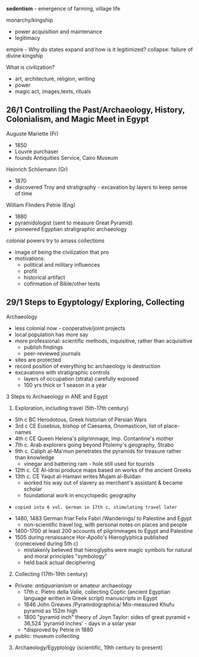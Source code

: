 **sedentism** - emergence of farming, village life

monarchy/kingship
- power acquisition and maintenance
- legitimacy

empire - Why do states expand and how is it legitimized?
collapse: failure of divine kingship

What is civilization?
- art, architecture, religion, writing
- power
- magic act, images,texts, rituals


26/1 Controlling the Past/Archaeology, History, Colonialism, and Magic Meet in Egypt
---
Auguste Mariette (Fr)
- 1850
- Louvre purchaser
- founds Antiquities Service, Cairo Museum

Heinrich Schliemann (Gr)
- 1870
- discovered Troy and stratigraphy - excavation by layers to keep sense of time

William Flinders Petrie (Eng)
- 1880
- pyramidologist (sent to measure Great Pyramid)
- pioneered Egyptian stratigraphic archaeology

colonial powers try to amass collections
- image of being the civilization that pro
- motivations:
    * political and military influences
    * profit
    * historical artifact
    * cofirmation of Bible/other texts

29/1 Steps to Egyptology/ Exploring, Collecting
---
Archaeology
- less colonial now - cooperative/joint projects
- local population has more say
- more professional: scientific methods, inquisitive, rather than acquisitive
    * publish findings
    * peer-reviewed journals
- sites are protected
- record position of everything bc archaeology is destruction
- excavations with stratigraphic controls
    * layers of occupation (strata) carefully exposed
    * 100 yrs thick or 1 season in a year

3 Steps to Archaeology in ANE and Egypt
1. Exploration, including travel (5th-17th century)
* 5th c BC Herodotous, Greek historian of Persian Wars
* 3rd c CE Eusebius, bishop of Caesarea, Onomasticon, list of place-names
* 4th c CE Queen Helena's pilgrimmage, Imp. Contantine's mother
* 7th c. Arab explorers going beyond Ptolemy's geography, Strabo
* 9th c. Caliph al-Ma'mun penetrates the pyramids for treasure rather than knowledge
    * vinegar and battering ram - hole still used for tourists
* 12th c. CE Al-idrisi produce maps based on works of the ancient Greeks
* 13th c. CE Yaqut al-Hamavi writes Mujam al-Buldan
    * worked his way out of slavery as merchant's assistant & became scholar
    * foundational work in encyclopedic geography
*     copied into 6 vol. German in 17th c, stimulating travel later
* 1480, 1483 German friar Felix Fabri /Wanderings/ to Palestine and Egypt
    * non-scientific travel log, with personal notes on places and people
* 1400-1700 at least 200 accounts of pilgrimmages to Egypt and Palestine
* 1505 during renaissance Hor-Apollo's Hieroglyphica published (coneceived during 5th c)
    * mistakenly believed that hieroglyphs were magic symbols for natural and moral principles "symbology"
    * held back actual deciphering
2. Collecting (17th-19th century)
* Private: _antiquarianism_ or amateur archaeology
    * 17th c. Pietro della Valle, collecting Coptic (ancient Egyptian language written in Greek script) manuscripts in Egypt
    * 1646 John Greaves /Pyramidographica/ Mis-measured Khufu pyramid as 152m high
    * 1800 "pyramid inch" theory of Joyn Taylor: sides of great pyramid = 36,524 'pyramid inches' - days in a solar year
    * *disproved by Petrie in 1880
* public: museum collecting
3. Archaeology/Egyptology (scientific, 19th century to present)